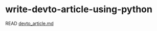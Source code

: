 # write-devto-article-using-python

READ [devto_article.md](https://github.com/rambojackson/write-devto-article-using-python/blob/main/devto_article.md)